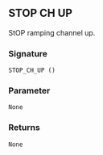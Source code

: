 ## STOP CH  UP

StOP ramping channel up.


### Signature

`STOP_CH_UP ()`


### Parameter

`None`


### Returns

`None`